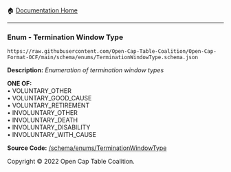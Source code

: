 :house: [Documentation Home](../../home/xudiera/code/README.md)

---

### Enum - Termination Window Type

`https://raw.githubusercontent.com/Open-Cap-Table-Coalition/Open-Cap-Format-OCF/main/schema/enums/TerminationWindowType.schema.json`

**Description:** _Enumeration of termination window types_

**ONE OF:**</br>&bull; VOLUNTARY_OTHER </br>&bull; VOLUNTARY_GOOD_CAUSE </br>&bull; VOLUNTARY_RETIREMENT </br>&bull; INVOLUNTARY_OTHER </br>&bull; INVOLUNTARY_DEATH </br>&bull; INVOLUNTARY_DISABILITY </br>&bull; INVOLUNTARY_WITH_CAUSE

**Source Code:** [/schema/enums/TerminationWindowType](../../../../../../../../schema/enums/TerminationWindowType.schema.json)

Copyright © 2022 Open Cap Table Coalition.
